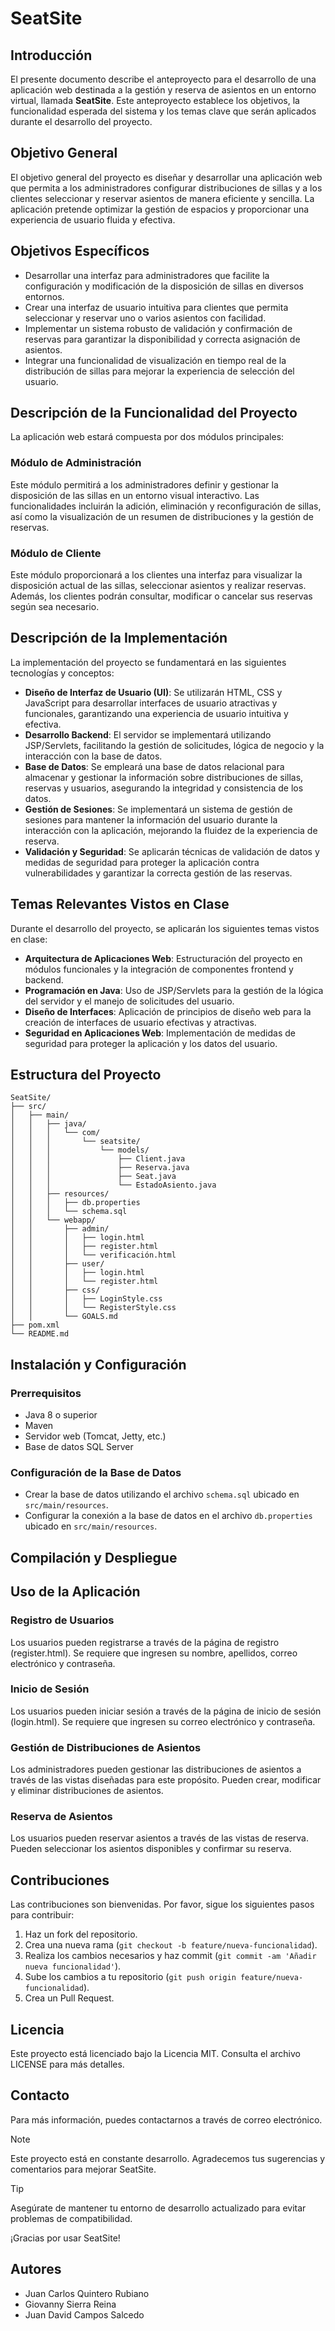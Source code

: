 # SeatSite
## Introducción

El presente documento describe el anteproyecto para el desarrollo de una aplicación web destinada a la gestión y reserva de asientos en un entorno virtual, llamada **SeatSite**. Este anteproyecto establece los objetivos, la funcionalidad esperada del sistema y los temas clave que serán aplicados durante el desarrollo del proyecto.

## Objetivo General

El objetivo general del proyecto es diseñar y desarrollar una aplicación web que permita a los administradores configurar distribuciones de sillas y a los clientes seleccionar y reservar asientos de manera eficiente y sencilla. La aplicación pretende optimizar la gestión de espacios y proporcionar una experiencia de usuario fluida y efectiva.

## Objetivos Específicos

- Desarrollar una interfaz para administradores que facilite la configuración y modificación de la disposición de sillas en diversos entornos.
- Crear una interfaz de usuario intuitiva para clientes que permita seleccionar y reservar uno o varios asientos con facilidad.
- Implementar un sistema robusto de validación y confirmación de reservas para garantizar la disponibilidad y correcta asignación de asientos.
- Integrar una funcionalidad de visualización en tiempo real de la distribución de sillas para mejorar la experiencia de selección del usuario.

## Descripción de la Funcionalidad del Proyecto

La aplicación web estará compuesta por dos módulos principales:

### Módulo de Administración

Este módulo permitirá a los administradores definir y gestionar la disposición de las sillas en un entorno visual interactivo. Las funcionalidades incluirán la adición, eliminación y reconfiguración de sillas, así como la visualización de un resumen de distribuciones y la gestión de reservas.

### Módulo de Cliente

Este módulo proporcionará a los clientes una interfaz para visualizar la disposición actual de las sillas, seleccionar asientos y realizar reservas. Además, los clientes podrán consultar, modificar o cancelar sus reservas según sea necesario.

## Descripción de la Implementación

La implementación del proyecto se fundamentará en las siguientes tecnologías y conceptos:

- **Diseño de Interfaz de Usuario (UI)**: Se utilizarán HTML, CSS y JavaScript para desarrollar interfaces de usuario atractivas y funcionales, garantizando una experiencia de usuario intuitiva y efectiva.
- **Desarrollo Backend**: El servidor se implementará utilizando JSP/Servlets, facilitando la gestión de solicitudes, lógica de negocio y la interacción con la base de datos.
- **Base de Datos**: Se empleará una base de datos relacional para almacenar y gestionar la información sobre distribuciones de sillas, reservas y usuarios, asegurando la integridad y consistencia de los datos.
- **Gestión de Sesiones**: Se implementará un sistema de gestión de sesiones para mantener la información del usuario durante la interacción con la aplicación, mejorando la fluidez de la experiencia de reserva.
- **Validación y Seguridad**: Se aplicarán técnicas de validación de datos y medidas de seguridad para proteger la aplicación contra vulnerabilidades y garantizar la correcta gestión de las reservas.

## Temas Relevantes Vistos en Clase

Durante el desarrollo del proyecto, se aplicarán los siguientes temas vistos en clase:

- **Arquitectura de Aplicaciones Web**: Estructuración del proyecto en módulos funcionales y la integración de componentes frontend y backend.
- **Programación en Java**: Uso de JSP/Servlets para la gestión de la lógica del servidor y el manejo de solicitudes del usuario.
- **Diseño de Interfaces**: Aplicación de principios de diseño web para la creación de interfaces de usuario efectivas y atractivas.
- **Seguridad en Aplicaciones Web**: Implementación de medidas de seguridad para proteger la aplicación y los datos del usuario.

## Estructura del Proyecto

```plaintext
SeatSite/
├── src/
│   ├── main/
│   │   ├── java/
│   │   │   └── com/
│   │   │       └── seatsite/
│   │   │           └── models/
│   │   │               ├── Client.java
│   │   │               ├── Reserva.java
│   │   │               ├── Seat.java
│   │   │               └── EstadoAsiento.java
│   │   ├── resources/
│   │   │   ├── db.properties
│   │   │   └── schema.sql
│   │   └── webapp/
│   │       ├── admin/
│   │       │   ├── login.html
│   │       │   ├── register.html
│   │       │   └── verificación.html
│   │       ├── user/
│   │       │   ├── login.html
│   │       │   └── register.html
│   │       ├── css/
│   │       │   ├── LoginStyle.css
│   │       │   └── RegisterStyle.css
│   │       └── GOALS.md
├── pom.xml
└── README.md
```

## Instalación y Configuración

### Prerrequisitos

- Java 8 o superior
- Maven
- Servidor web (Tomcat, Jetty, etc.)
- Base de datos SQL Server

### Configuración de la Base de Datos

- Crear la base de datos utilizando el archivo `schema.sql` ubicado en `src/main/resources`.
- Configurar la conexión a la base de datos en el archivo `db.properties` ubicado en `src/main/resources`.

## Compilación y Despliegue

## Uso de la Aplicación

### Registro de Usuarios

Los usuarios pueden registrarse a través de la página de registro (register.html). Se requiere que ingresen su nombre, apellidos, correo electrónico y contraseña.

### Inicio de Sesión

Los usuarios pueden iniciar sesión a través de la página de inicio de sesión (login.html). Se requiere que ingresen su correo electrónico y contraseña.

### Gestión de Distribuciones de Asientos

Los administradores pueden gestionar las distribuciones de asientos a través de las vistas diseñadas para este propósito. Pueden crear, modificar y eliminar distribuciones de asientos.

### Reserva de Asientos

Los usuarios pueden reservar asientos a través de las vistas de reserva. Pueden seleccionar los asientos disponibles y confirmar su reserva.

## Contribuciones

Las contribuciones son bienvenidas. Por favor, sigue los siguientes pasos para contribuir:

1. Haz un fork del repositorio.
2. Crea una nueva rama (`git checkout -b feature/nueva-funcionalidad`).
3. Realiza los cambios necesarios y haz commit (`git commit -am 'Añadir nueva funcionalidad'`).
4. Sube los cambios a tu repositorio (`git push origin feature/nueva-funcionalidad`).
5. Crea un Pull Request.

## Licencia

Este proyecto está licenciado bajo la Licencia MIT. Consulta el archivo LICENSE para más detalles.

## Contacto

Para más información, puedes contactarnos a través de correo electrónico.

> [!NOTE]
> Este proyecto está en constante desarrollo. Agradecemos tus sugerencias y comentarios para mejorar SeatSite.

> [!TIP]
> Asegúrate de mantener tu entorno de desarrollo actualizado para evitar problemas de compatibilidad.

¡Gracias por usar SeatSite!

## Autores

- Juan Carlos Quintero Rubiano
- Giovanny Sierra Reina
- Juan David Campos Salcedo
